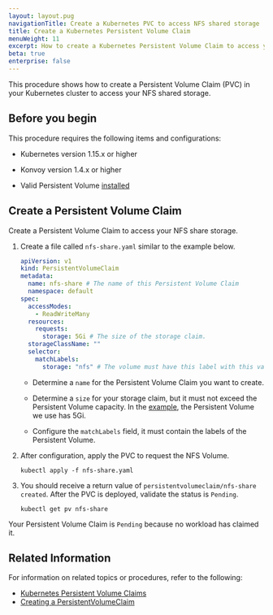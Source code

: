```yaml
---
layout: layout.pug
navigationTitle: Create a Kubernetes PVC to access NFS shared storage
title: Create a Kubernetes Persistent Volume Claim
menuWeight: 11
excerpt: How to create a Kubernetes Persistent Volume Claim to access your NFS shared storage
beta: true
enterprise: false
---
```


<!-- markdownlint-disable MD030 -->

This procedure shows how to create a Persistent Volume Claim (PVC) in your Kubernetes cluster to access your NFS shared storage.

## Before you begin

This procedure requires the following items and configurations:

- Kubernetes version 1.15.x or higher

- Konvoy version 1.4.x or higher

- Valid Persistent Volume [installed](../create-pv)

## Create a Persistent Volume Claim

Create a Persistent Volume Claim to access your NFS share storage.

1.  Create a file called `nfs-share.yaml` similar to the example below.

    ```yaml
    apiVersion: v1
    kind: PersistentVolumeClaim
    metadata:
      name: nfs-share # The name of this Persistent Volume Claim
      namespace: default
    spec:
      accessModes:
        - ReadWriteMany
      resources:
        requests:
          storage: 5Gi # The size of the storage claim.
      storageClassName: ""
      selector:
        matchLabels:
          storage: "nfs" # The volume must have this label with this value.
    ```

    - Determine a `name` for the Persistent Volume Claim you want to create.

    - Determine a `size` for your storage claim, but it must not exceed the Persistent Volume capacity. In the [example](../create-pv), the Persistent Volume we use has 5Gi.

    - Configure the `matchLabels` field, it must contain the labels of the Persistent Volume.

1.  After configuration, apply the PVC to request the NFS Volume.

    ```shell
    kubectl apply -f nfs-share.yaml
    ```

1.  You should receive a return value of `persistentvolumeclaim/nfs-share created`. After the PVC is deployed, validate the status is `Pending`.

    ```shell
    kubectl get pv nfs-share
    ```

Your Persistent Volume Claim is `Pending` because no workload has claimed it.

## Related Information

For information on related topics or procedures, refer to the following:

- [Kubernetes Persistent Volume Claims](https://kubernetes.io/docs/concepts/storage/persistent-volumes/#persistentvolumeclaims)
- [Creating a PersistentVolumeClaim](https://kubernetes.io/docs/tasks/configure-pod-container/configure-persistent-volume-storage/#create-a-persistentvolumeclaim)
